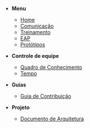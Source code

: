 - **Menu**

  - [Home](pages/home)
  - [Comunicação](pages/comunication)
  - [Treinamento](pages/trainning)
  - [EAP](pages/eap)
  - [Protótipos](pages/prototypes)

- **Controle de equipe**

  - [Quadro de Conhecimento](pages/team_control/knowledge_table)
  - [Tempo](pages/team_control/time)

- **Guias**

  - [Guia de Contribuição](pages/contributing/contributing)

- **Projeto**

  - [Documento de Arquitetura](pages/documentation/architecture)
